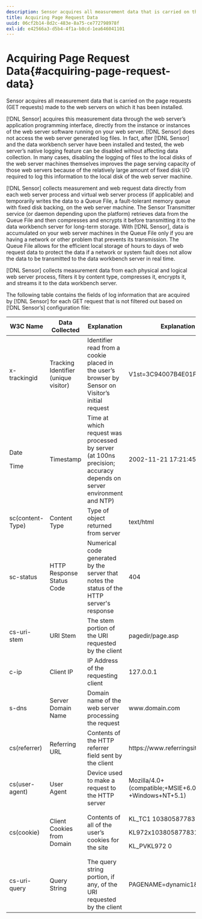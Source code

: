 ```yaml
---
description: Sensor acquires all measurement data that is carried on the page requests (GET requests) made to the web servers on which it has been installed.
title: Acquiring Page Request Data
uuid: 06cf2b14-8d2c-483e-8a75-ce772798978f
exl-id: e42566a3-d5b4-4f1a-b8cd-1ea646041101
---
```

# Acquiring Page Request Data{#acquiring-page-request-data}

Sensor acquires all measurement data that is carried on the page requests (GET requests) made to the web servers on which it has been installed.

 [!DNL Sensor] acquires this measurement data through the web server’s application programming interface, directly from the instance or instances of the web server software running on your web server. [!DNL Sensor] does not access the web server generated log files. In fact, after [!DNL Sensor] and the data workbench server have been installed and tested, the web server’s native logging feature can be disabled without affecting data collection. In many cases, disabling the logging of files to the local disks of the web server machines themselves improves the page serving capacity of those web servers because of the relatively large amount of fixed disk I/O required to log this information to the local disk of the web server machine.

[!DNL Sensor] collects measurement and web request data directly from each web server process and virtual web server process (if applicable) and temporarily writes the data to a Queue File, a fault-tolerant memory queue with fixed disk backing, on the web server machine. The Sensor Transmitter service (or daemon depending upon the platform) retrieves data from the Queue File and then compresses and encrypts it before transmitting it to the data workbench server for long-term storage. With [!DNL Sensor], data is accumulated on your web server machines in the Queue File only if you are having a network or other problem that prevents its transmission. The Queue File allows for the efficient local storage of hours to days of web request data to protect the data if a network or system fault does not allow the data to be transmitted to the data workbench server in real time.

[!DNL Sensor] collects measurement data from each physical and logical web server process, filters it by content type, compresses it, encrypts it, and streams it to the data workbench server.

The following table contains the fields of log information that are acquired by [!DNL Sensor] for each GET request that is not filtered out based on [!DNL Sensor’s] configuration file:

<table id="table_5F65474150EC41648B35D0B031FB9B15">
 <thead>
  <tr>
   <th colname="col1" class="entry"> W3C Name </th>
   <th colname="col2" class="entry"> Data Collected </th>
   <th colname="col3" class="entry"> Explanation </th>
   <th colname="col4" class="entry"> Explanation </th>
  </tr>
 </thead>
 <tbody>
  <tr>
   <td colname="col1"> x-trackingid </td>
   <td colname="col2"> Tracking Identifier (unique visitor) </td>
   <td colname="col3"> Identifier read from a cookie placed in the user’s browser by <span class="wintitle"> Sensor </span> on Visitor’s initial request </td>
   <td colname="col4"> V1st=3C94007B4E01F9C2 </td>
  </tr>
  <tr>
   <td colname="col1"> <p>Date </p> <p>Time </p> </td>
   <td colname="col2"> Timestamp </td>
   <td colname="col3"> Time at which request was processed by server (at 100ns precision; accuracy depends on server environment and NTP) </td>
   <td colname="col4"> 2002-11-21 17:21:45.123 </td>
  </tr>
  <tr>
   <td colname="col1"> sc(content-Type) </td>
   <td colname="col2"> Content Type </td>
   <td colname="col3"> Type of object returned from server </td>
   <td colname="col4"> text/html </td>
  </tr>
  <tr>
   <td colname="col1"> sc-status </td>
   <td colname="col2"> HTTP Response Status Code </td>
   <td colname="col3"> Numerical code generated by the server that notes the status of the HTTP server's response </td>
   <td colname="col4"> 404 </td>
  </tr>
  <tr>
   <td colname="col1"> cs-uri-stem </td>
   <td colname="col2"> URI Stem </td>
   <td colname="col3"> The stem portion of the URI requested by the client </td>
   <td colname="col4"> <span class="filepath"> pagedir/page.asp </span> </td>
  </tr>
  <tr>
   <td colname="col1"> c-ip </td>
   <td colname="col2"> Client IP </td>
   <td colname="col3"> IP Address of the requesting client </td>
   <td colname="col4"> 127.0.0.1 </td>
  </tr>
  <tr>
   <td colname="col1"> s-dns </td>
   <td colname="col2"> Server Domain Name </td>
   <td colname="col3"> Domain name of the web server processing the request </td>
   <td colname="col4"> <span class="filepath"> www.domain.com </span> </td>
  </tr>
  <tr>
   <td colname="col1"> cs(referrer) </td>
   <td colname="col2"> Referring URL </td>
   <td colname="col3"> Contents of the HTTP referrer field sent by the client </td>
   <td colname="col4"> <span class="filepath"> https://www.referringsite.com </span> </td>
  </tr>
  <tr>
   <td colname="col1"> cs(user-agent) </td>
   <td colname="col2"> User Agent </td>
   <td colname="col3"> Device used to make a request to the HTTP server </td>
   <td colname="col4"> Mozilla/4.0+(compatible;+MSIE+6.0; +Windows+NT+5.1) </td>
  </tr>
  <tr>
   <td colname="col1"> cs(cookie) </td>
   <td colname="col2"> Client Cookies from Domain </td>
   <td colname="col3"> Contents of all of the user’s cookies for the site </td>
   <td colname="col4"> <p>KL_TC1 1038058778312 </p> <p>KL972x1038058778312282052 </p> <p>KL_PVKL972 0 </p> </td>
  </tr>
  <tr>
   <td colname="col1"> cs-uri-query </td>
   <td colname="col2"> Query String </td>
   <td colname="col3"> The query string portion, if any, of the URI requested by the client </td>
   <td colname="col4"> PAGENAME=dynamic1&amp;link=3001 </td>
  </tr>
 </tbody>
</table>
